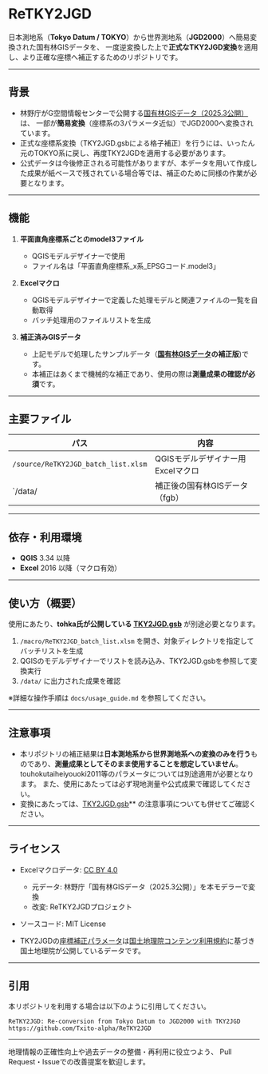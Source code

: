 # ReTKY2JGD

日本測地系（**Tokyo Datum / TOKYO**）から世界測地系（**JGD2000**）へ簡易変換された国有林GISデータを、
一度逆変換した上で**正式なTKY2JGD変換**を適用し、より正確な座標へ補正するためのリポジトリです。

---

## 背景

* 林野庁がG空間情報センターで公開する[国有林GISデータ（2025.3公開）](https://www.geospatial.jp/ckan/dataset/a45)は、
  一部が**簡易変換**（座標系の3パラメータ近似）でJGD2000へ変換されています。
* 正式な座標系変換（TKY2JGD.gsbによる格子補正）を行うには、いったん元のTOKYO系に戻し、再度TKY2JGDを適用する必要があります。
* 公式データは今後修正される可能性がありますが、本データを用いて作成した成果が紙ベースで残されている場合等では、補正のために同様の作業が必要となります。  

---

## 機能

1. **平面直角座標系ごとのmodel3ファイル**

   * QGISモデルデザイナーで使用
   * ファイル名は「平面直角座標系_x系_EPSGコード.model3」
2. **Excelマクロ**

   * QGISモデルデザイナーで定義した処理モデルと関連ファイルの一覧を自動取得
   * バッチ処理用のファイルリストを生成
3. **補正済みGISデータ**

   * 上記モデルで処理したサンプルデータ（**[国有林GISデータ](https://www.geospatial.jp/ckan/dataset/a45)の補正版**)です。
   * 本補正はあくまで機械的な補正であり、使用の際は**測量成果の確認が必須**です。

---

## 主要ファイル

| パス                            | 内容                             |
| ----------------------------- | ------------------------------ |
| `/source/ReTKY2JGD_batch_list.xlsm` | QGISモデルデザイナー用Excelマクロ          |
| `/data/            | 補正後の国有林GISデータ（fgb） |

---

## 依存・利用環境

* **QGIS** 3.34 以降
* **Excel** 2016 以降（マクロ有効）

---

## 使い方（概要）

使用にあたり、**tohka氏が公開している [TKY2JGD.gsb](https://github.com/tohka/JapanGridShift)** が別途必要となります。
1. `/macro/ReTKY2JGD_batch_list.xlsm` を開き、対象ディレクトリを指定してバッチリストを生成
2. QGISのモデルデザイナーでリストを読み込み、TKY2JGD.gsbを参照して変換実行
3. `/data/` に出力された成果を確認

※詳細な操作手順は `docs/usage_guide.md` を参照してください。

---

## 注意事項

* 本リポジトリの補正結果は**日本測地系から世界測地系への変換のみを行う**ものであり、**測量成果としてそのまま使用することを想定していません**。
 touhokutaiheiyouoki2011等のパラメータについては別途適用が必要となります。 また、使用にあたっては必ず現地測量や公式成果で確認してください。
* 変換にあたっては、[TKY2JGD.gsb](https://github.com/tohka/JapanGridShift)** の注意事項についても併せてご確認ください。
  

---

## ライセンス

* Excelマクロデータ: [CC BY 4.0](https://creativecommons.org/licenses/by/4.0/)

  * 元データ: 林野庁「国有林GISデータ（2025.3公開）」を本モデラーで変換
  * 改変: ReTKY2JGDプロジェクト
* ソースコード: MIT License

* TKY2JGDの[座標補正パラメータ](https://www.gsi.go.jp/sokuchikijun/sokuchikijun41012.html#zahyo)は[国土地理院コンテンツ利用規約](https://www.gsi.go.jp/kikakuchousei/kikakuchousei40182.html)に基づき国土地理院が公開しているデータです。


---

## 引用

本リポジトリを利用する場合は以下のように引用してください。

```
ReTKY2JGD: Re-conversion from Tokyo Datum to JGD2000 with TKY2JGD
https://github.com/Txito-alpha/ReTKY2JGD
```

---

地理情報の正確性向上や過去データの整備・再利用に役立つよう、
Pull Request・Issueでの改善提案を歓迎します。
